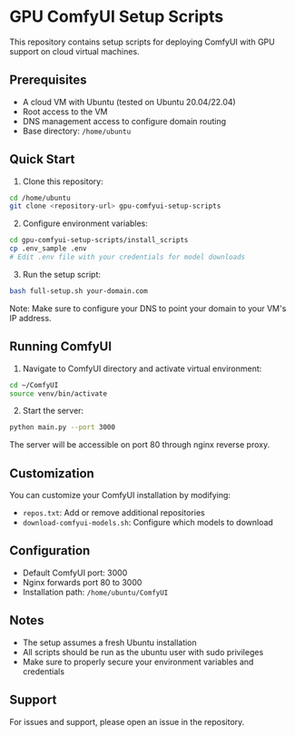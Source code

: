 # GPU ComfyUI Setup Scripts

This repository contains setup scripts for deploying ComfyUI with GPU support on cloud virtual machines.

## Prerequisites

- A cloud VM with Ubuntu (tested on Ubuntu 20.04/22.04)
- Root access to the VM
- DNS management access to configure domain routing
- Base directory: `/home/ubuntu`

## Quick Start

1. Clone this repository:
```bash
cd /home/ubuntu
git clone <repository-url> gpu-comfyui-setup-scripts
```

2. Configure environment variables:
```bash
cd gpu-comfyui-setup-scripts/install_scripts
cp .env_sample .env
# Edit .env file with your credentials for model downloads
```

3. Run the setup script:
```bash
bash full-setup.sh your-domain.com
```
Note: Make sure to configure your DNS to point your domain to your VM's IP address.

## Running ComfyUI

1. Navigate to ComfyUI directory and activate virtual environment:
```bash
cd ~/ComfyUI
source venv/bin/activate
```

2. Start the server:
```bash
python main.py --port 3000
```
The server will be accessible on port 80 through nginx reverse proxy.

## Customization

You can customize your ComfyUI installation by modifying:
- `repos.txt`: Add or remove additional repositories
- `download-comfyui-models.sh`: Configure which models to download

## Configuration

- Default ComfyUI port: 3000
- Nginx forwards port 80 to 3000
- Installation path: `/home/ubuntu/ComfyUI`

## Notes

- The setup assumes a fresh Ubuntu installation
- All scripts should be run as the ubuntu user with sudo privileges
- Make sure to properly secure your environment variables and credentials

## Support

For issues and support, please open an issue in the repository.